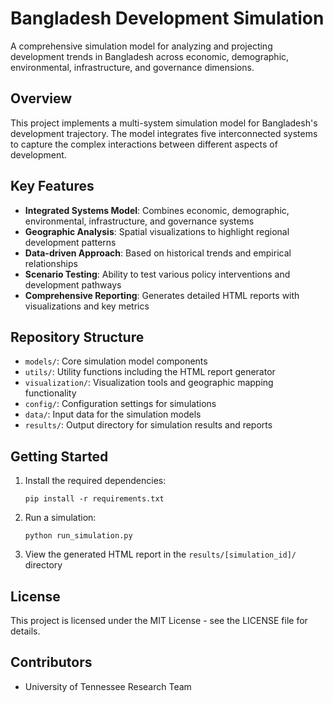 # Bangladesh Development Simulation

A comprehensive simulation model for analyzing and projecting development trends in Bangladesh across economic, demographic, environmental, infrastructure, and governance dimensions.

## Overview

This project implements a multi-system simulation model for Bangladesh's development trajectory. The model integrates five interconnected systems to capture the complex interactions between different aspects of development.

## Key Features

- **Integrated Systems Model**: Combines economic, demographic, environmental, infrastructure, and governance systems
- **Geographic Analysis**: Spatial visualizations to highlight regional development patterns
- **Data-driven Approach**: Based on historical trends and empirical relationships
- **Scenario Testing**: Ability to test various policy interventions and development pathways
- **Comprehensive Reporting**: Generates detailed HTML reports with visualizations and key metrics

## Repository Structure

- `models/`: Core simulation model components
- `utils/`: Utility functions including the HTML report generator
- `visualization/`: Visualization tools and geographic mapping functionality
- `config/`: Configuration settings for simulations
- `data/`: Input data for the simulation models
- `results/`: Output directory for simulation results and reports

## Getting Started

1. Install the required dependencies:
   ```
   pip install -r requirements.txt
   ```

2. Run a simulation:
   ```
   python run_simulation.py
   ```

3. View the generated HTML report in the `results/[simulation_id]/` directory

## License

This project is licensed under the MIT License - see the LICENSE file for details.

## Contributors

- University of Tennessee Research Team
